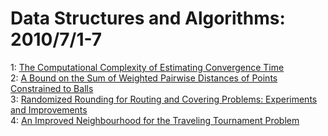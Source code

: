# Data Structures and Algorithms: 2010/7/1-7  
1: [The Computational Complexity of Estimating Convergence Time](https://doi.org/10.48550/arXiv.1007.0089)  
2: [A Bound on the Sum of Weighted Pairwise Distances of Points Constrained  to Balls](https://doi.org/10.48550/arXiv.1007.0217)  
3: [Randomized Rounding for Routing and Covering Problems: Experiments and  Improvements](https://doi.org/10.48550/arXiv.1007.0372)  
4: [An Improved Neighbourhood for the Traveling Tournament Problem](https://doi.org/10.48550/arXiv.1007.0501)  